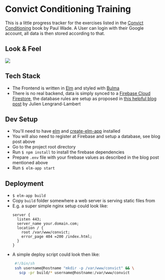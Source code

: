 # Convict Conditioning Training

This is a little progress tracker for the exercises listed in the [Convict Conditioning](https://www.amazon.de/Convict-Conditioning-Weakness-Using-Survival-Strength/dp/0938045768) book by Paul Wade. A User can login with their Google account, all data is then stored according to that.

## Look & Feel

![](https://i.imgur.com/vLITz4T.gif)

## Tech Stack

- The Frontend is written in [Elm](https://elm-lang.org/) and styled with [Bulma](https://bulma.io/)
- There is no real backend, data is simply synced to a [Firebase Cloud Firestore](https://firebase.google.com/docs/firestore), the database rules are setup as proposed in [this helpful blog post](https://lengrand.fr/using-firebase-in-elm/) by Julien Lengrand-Lambert


## Dev Setup
- You'll need to have [elm](https://guide.elm-lang.org/install/) and [create-elm-app](https://github.com/halfzebra/create-elm-app) installed
- You will also need to register at Firebase and setup a database, see blog post above
- Go to the project root directory
- Run `$ npm install` to install the firebase dependencies
- Prepare `.env` file with your firebase values as described in the blog post mentioned above
- Run `$ elm-app start`


## Deployment

- `$ elm-app build`
- Copy `build` folder somewhere a web server is serving static files from
- E.g. a super simple nginx setup could look like:
  ```nginx
  server {
    listen 443;
    server_name your.domain.com;
    location / {
      root /var/www/convict;
      error_page 404 =200 /index.html;
    }
  }
  ```
- A simple deploy script could look then like:
   ```bash
    #!/bin/sh
    ssh username@hostname "mkdir -p /var/www/convict" && \
      scp -pr build/* username@hostname:/var/www/convict
   ```
   
